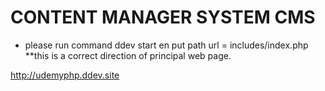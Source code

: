 # CONTENT MANAGER SYSTEM CMS


+ please run command ddev start en put path url = includes/index.php
**this is a correct direction of principal web page.

http://udemyphp.ddev.site


